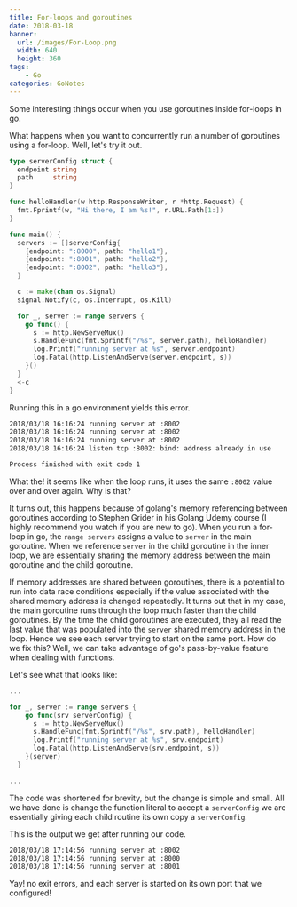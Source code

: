 ```yaml
---
title: For-loops and goroutines
date: 2018-03-18
banner:
  url: /images/For-Loop.png
  width: 640
  height: 360
tags:
    - Go
categories: GoNotes
---
```

Some interesting things occur when you use goroutines inside for-loops in go.



What happens when you want to concurrently run a number of goroutines using a
for-loop. Well, let's try it out.

```go
type serverConfig struct {
  endpoint string
  path     string
}

func helloHandler(w http.ResponseWriter, r *http.Request) {
  fmt.Fprintf(w, "Hi there, I am %s!", r.URL.Path[1:])
}

func main() {
  servers := []serverConfig{
    {endpoint: ":8000", path: "hello1"},
    {endpoint: ":8001", path: "hello2"},
    {endpoint: ":8002", path: "hello3"},
  }

  c := make(chan os.Signal)
  signal.Notify(c, os.Interrupt, os.Kill)

  for _, server := range servers {
    go func() {
      s := http.NewServeMux()
      s.HandleFunc(fmt.Sprintf("/%s", server.path), helloHandler)
      log.Printf("running server at %s", server.endpoint)
      log.Fatal(http.ListenAndServe(server.endpoint, s))
    }()
  }
  <-c
}
```

Running this in a go environment yields this error.


```bash
2018/03/18 16:16:24 running server at :8002
2018/03/18 16:16:24 running server at :8002
2018/03/18 16:16:24 running server at :8002
2018/03/18 16:16:24 listen tcp :8002: bind: address already in use

Process finished with exit code 1
```

What the! it seems like when the loop runs, it uses the same `:8002` value
over and over again. Why is that?

It turns out, this happens because of golang's memory referencing between goroutines
according to Stephen Grider in his Golang Udemy course (I highly recommend you watch
if you are new to go). When you run a for-loop in go, the `range servers` assigns a value to
`server` in the main goroutine. When we reference `server` in the child goroutine in the
inner loop, we are essentially sharing the memory address between the main goroutine and
the child goroutine.

If memory addresses are shared between goroutines, there is a potential to run into
data race conditions especially if the value associated with the shared memory address is
changed repeatedly. It turns out that in my case, the main goroutine runs through the loop
much faster than the child goroutines. By the time the child goroutines are executed, they
all read the last value that was populated into the `server` shared memory address in the
loop. Hence we see each server trying to start on the same port. How do we fix this? Well,
we can take advantage of go's pass-by-value feature when dealing with functions.

Let's see what that looks like:

```go
...

for _, server := range servers {
    go func(srv serverConfig) {
      s := http.NewServeMux()
      s.HandleFunc(fmt.Sprintf("/%s", srv.path), helloHandler)
      log.Printf("running server at %s", srv.endpoint)
      log.Fatal(http.ListenAndServe(srv.endpoint, s))
    }(server)
  }

...

```

The code was shortened for brevity, but the change is simple and small. All we have done
is change the function literal to accept a `serverConfig` we are essentially giving each
child routine its own copy a `serverConfig`.

This is the output we get after running our code.
```bash
2018/03/18 17:14:56 running server at :8002
2018/03/18 17:14:56 running server at :8000
2018/03/18 17:14:56 running server at :8001
```
Yay! no exit errors, and each server is started on its own port that we configured!
